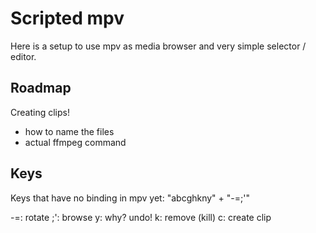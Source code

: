 Scripted mpv
============

Here is a setup to use mpv as media browser and very simple selector / editor.


Roadmap
-------

Creating clips!
- how to name the files
- actual ffmpeg command


Keys
----

Keys that have no binding in mpv yet:
"abcghkny" + "-=;'"

-=: rotate
;': browse
y: why? undo!
k: remove (kill)
c: create clip
